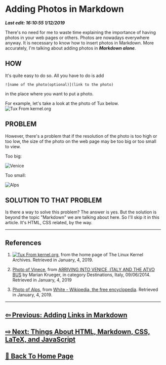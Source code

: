 # Adding Photos in Markdown

***Last edit: 16:10:55 1/12/2019***

There's no need for me to waste time explaining the importance of having photos in your web pages or others. Photos are nowadays everywhere anyway. It is necessary to know how to insert photos in Markdown. More accurately, I'm talking about adding photos in ***Markdown alone***.

## HOW

It's quite easy to do so. All you have to do is add

    ![name of the photo(optional)](link to the photo)

in the place where you want to put a photo.

For example, let's take a look at the photo of Tux below. ![Tux From kernel.org](https://www.kernel.org/theme/images/logos/favicon.png)

## PROBLEM

However, there's a problem that if the resolution of the photo is too high or too low, the size of the photo on the web page may be too big or too small to view.

Too big:

![Venice](https://travelshopgirl.com/wp-content/uploads/2014/09/DSC_4009_zps5b781116.jpg)

Too small:

![Alps](https://upload.wikimedia.org/wikipedia/commons/thumb/f/f8/Alps.jpg/80px-Alps.jpg)

## SOLUTION TO THAT PROBLEM

Is there a way to solve this problem? The answer is yes. But the solution is beyond the topic "Markdown" we are talking about here. So I'll skip it in this article. It's HTML, CSS related, by the way.

----

## References

1. [![Tux From kernel.org](https://www.kernel.org/theme/images/logos/favicon.png)](https://www.kernel.org/), from the home page of The Linux Kernel Archives. Retrieved in January, 4, 2019.

2. [Photo of Vinece](https://travelshopgirl.com/wp-content/uploads/2014/09/DSC_4009_zps5b781116.jpg), from [ARRIVING INTO VENICE, ITALY AND THE ATVO BUS](https://travelshopgirl.com/arriving-into-venice-italy-and-the-atvo-bus/) by Marian Krueger,    in category Destinations, Italy,  09/06/2014. Retrieved in January, 4, 2019

3. [Photo of Alps](https://upload.wikimedia.org/wikipedia/commons/thumb/f/f8/Alps.jpg/80px-Alps.jpg), from [White - Wikipedia, the free encyclopedia](https://en.wikipedia.org/wiki/White). Retrieved in January, 4, 2019.

----

## **[⇦ Previous: Adding Links in Markdown](https://angelohyang.github.io/Blog/Dec.%202018/Adding%20Links%20in%20Markdown)**

## **[⇨ Next: Things About HTML, Markdown, CSS, LaTeX, and JavaScript](https://angelohyang.github.io/Blog/Jan.%202019/Things%20About%20HTML%2C%20Markdown%2C%20CSS%2C%20LaTeX%2C%20and%20JavaScript)**

## **[🏡 Back To Home Page](https://angelohyang.github.io/Blog/)**
